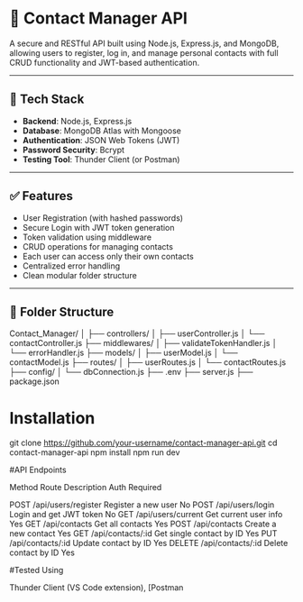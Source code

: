 #  📇 Contact Manager API

A secure and RESTful API built using Node.js, Express.js, and MongoDB, allowing users to register, log in, and manage personal contacts with full CRUD functionality and JWT-based authentication.

---

## 🚀 Tech Stack

- **Backend**: Node.js, Express.js  
- **Database**: MongoDB Atlas with Mongoose  
- **Authentication**: JSON Web Tokens (JWT)  
- **Password Security**: Bcrypt  
- **Testing Tool**: Thunder Client (or Postman)

---

## ✅ Features

- User Registration (with hashed passwords)
- Secure Login with JWT token generation
- Token validation using middleware
- CRUD operations for managing contacts
- Each user can access only their own contacts
- Centralized error handling
- Clean modular folder structure

---

## 📁 Folder Structure

Contact_Manager/
│
├── controllers/
│ ├── userController.js
│ └── contactController.js
├── middlewares/
│ ├── validateTokenHandler.js
│ └── errorHandler.js
├── models/
│ ├── userModel.js
│ └── contactModel.js
├── routes/
│ ├── userRoutes.js
│ └── contactRoutes.js
├── config/
│ └── dbConnection.js
├── .env
├── server.js
├── package.json

# Installation 
git clone https://github.com/your-username/contact-manager-api.git
cd contact-manager-api
npm install
npm run dev

#API Endpoints

Method	Route	              Description	                  Auth Required

POST	/api/users/register 	Register a new user	             No
POST	/api/users/login	    Login and get JWT token	         No
GET	/api/users/current	    Get current user info            Yes
GET	/api/contacts          	Get all contacts	               Yes
POST	/api/contacts	        Create a new contact	           Yes
GET	/api/contacts/:id	      Get single contact by ID	       Yes
PUT	/api/contacts/:id      	Update contact by ID	           Yes
DELETE	/api/contacts/:id  	Delete contact by ID       	     Yes


#Tested Using

 Thunder Client (VS Code extension),
[Postman

